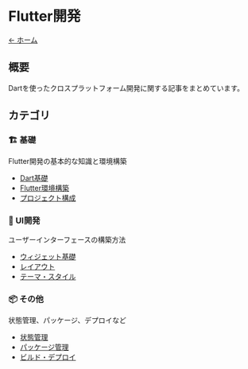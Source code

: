 # Flutter開発

[← ホーム](/)

## 概要

Dartを使ったクロスプラットフォーム開発に関する記事をまとめています。

## カテゴリ

### 🏗️ 基礎
Flutter開発の基本的な知識と環境構築

- [Dart基礎](./basics/dart.md)
- [Flutter環境構築](./basics/setup.md)
- [プロジェクト構成](./basics/project-structure.md)

### 🎨 UI開発
ユーザーインターフェースの構築方法

- [ウィジェット基礎](./ui/widgets.md)
- [レイアウト](./ui/layout.md)
- [テーマ・スタイル](./ui/themes.md)

### 📦 その他
状態管理、パッケージ、デプロイなど

- [状態管理](./others/state-management.md)
- [パッケージ管理](./others/packages.md)
- [ビルド・デプロイ](./others/build-deploy.md) 